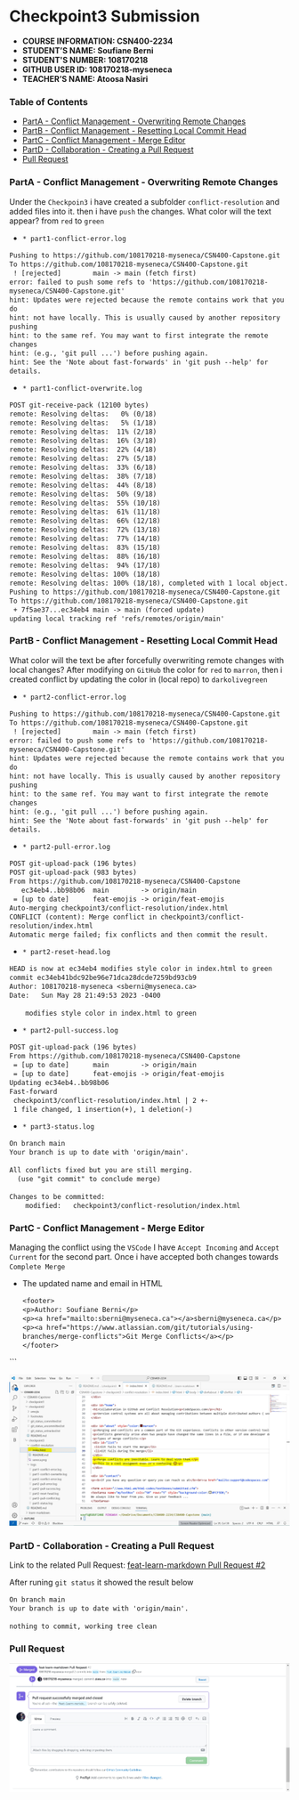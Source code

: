 # Checkpoint3 Submission

- **COURSE INFORMATION: CSN400-2234**
- **STUDENT’S NAME: Soufiane Berni**
- **STUDENT'S NUMBER: 108170218**
- **GITHUB USER ID: 108170218-myseneca**
- **TEACHER’S NAME: Atoosa Nasiri**

### Table of Contents
- [PartA - Conflict Management - Overwriting Remote Changes](#PartA---conflict-management---overwriting-remote-changes)
- [PartB - Conflict Management - Resetting Local Commit Head](#PartB---conflict-management---resetting-local-commit-head)
- [PartC - Conflict Management - Merge Editor](#PartC---conflict-management---merge-editor)
- [PartD - Collaboration - Creating a Pull Request](#PartD---collaboration---creating-a-pull-request)
- [Pull Request](#Pull-Request)

### PartA - Conflict Management - Overwriting Remote Changes
Under the `Checkpoin3` i have created a subfolder `conflict-resolution` 
and added files into it. then i have `push` the changes. What color will the text appear? from `red` to `green`

- `* part1-conflict-error.log`

```
Pushing to https://github.com/108170218-myseneca/CSN400-Capstone.git
To https://github.com/108170218-myseneca/CSN400-Capstone.git
 ! [rejected]        main -> main (fetch first)
error: failed to push some refs to 'https://github.com/108170218-myseneca/CSN400-Capstone.git'
hint: Updates were rejected because the remote contains work that you do
hint: not have locally. This is usually caused by another repository pushing
hint: to the same ref. You may want to first integrate the remote changes
hint: (e.g., 'git pull ...') before pushing again.
hint: See the 'Note about fast-forwards' in 'git push --help' for details.
```
- `* part1-conflict-overwrite.log`

```
POST git-receive-pack (12100 bytes)
remote: Resolving deltas:   0% (0/18)        
remote: Resolving deltas:   5% (1/18)        
remote: Resolving deltas:  11% (2/18)        
remote: Resolving deltas:  16% (3/18)        
remote: Resolving deltas:  22% (4/18)        
remote: Resolving deltas:  27% (5/18)        
remote: Resolving deltas:  33% (6/18)        
remote: Resolving deltas:  38% (7/18)        
remote: Resolving deltas:  44% (8/18)        
remote: Resolving deltas:  50% (9/18)        
remote: Resolving deltas:  55% (10/18)        
remote: Resolving deltas:  61% (11/18)        
remote: Resolving deltas:  66% (12/18)        
remote: Resolving deltas:  72% (13/18)        
remote: Resolving deltas:  77% (14/18)        
remote: Resolving deltas:  83% (15/18)        
remote: Resolving deltas:  88% (16/18)        
remote: Resolving deltas:  94% (17/18)        
remote: Resolving deltas: 100% (18/18)        
remote: Resolving deltas: 100% (18/18), completed with 1 local object.        
Pushing to https://github.com/108170218-myseneca/CSN400-Capstone.git
To https://github.com/108170218-myseneca/CSN400-Capstone.git
 + 7f5ae37...ec34eb4 main -> main (forced update)
updating local tracking ref 'refs/remotes/origin/main'
```


### PartB - Conflict Management - Resetting Local Commit Head
What color will the text be after forcefully overwriting remote changes with local changes? After modifying on `GitHub` the color for `red` to `marron`, 
then i created conflict by updating the color in (local repo) to `darkolivegreen`

- `* part2-conflict-error.log`

```
Pushing to https://github.com/108170218-myseneca/CSN400-Capstone.git
To https://github.com/108170218-myseneca/CSN400-Capstone.git
 ! [rejected]        main -> main (fetch first)
error: failed to push some refs to 'https://github.com/108170218-myseneca/CSN400-Capstone.git'
hint: Updates were rejected because the remote contains work that you do
hint: not have locally. This is usually caused by another repository pushing
hint: to the same ref. You may want to first integrate the remote changes
hint: (e.g., 'git pull ...') before pushing again.
hint: See the 'Note about fast-forwards' in 'git push --help' for details.
```
- `* part2-pull-error.log`

```
POST git-upload-pack (196 bytes)
POST git-upload-pack (983 bytes)
From https://github.com/108170218-myseneca/CSN400-Capstone
   ec34eb4..bb98b06  main        -> origin/main
 = [up to date]      feat-emojis -> origin/feat-emojis
Auto-merging checkpoint3/conflict-resolution/index.html
CONFLICT (content): Merge conflict in checkpoint3/conflict-resolution/index.html
Automatic merge failed; fix conflicts and then commit the result.
```

- `* part2-reset-head.log`

```
HEAD is now at ec34eb4 modifies style color in index.html to green
commit ec34eb41bdc92be96e71dca28dcde7259bd93cb9
Author: 108170218-myseneca <sberni@myseneca.ca>
Date:   Sun May 28 21:49:53 2023 -0400

    modifies style color in index.html to green
```

- `* part2-pull-success.log`

```
POST git-upload-pack (196 bytes)
From https://github.com/108170218-myseneca/CSN400-Capstone
 = [up to date]      main        -> origin/main
 = [up to date]      feat-emojis -> origin/feat-emojis
Updating ec34eb4..bb98b06
Fast-forward
 checkpoint3/conflict-resolution/index.html | 2 +-
 1 file changed, 1 insertion(+), 1 deletion(-)
```
- `* part3-status.log`

```
On branch main
Your branch is up to date with 'origin/main'.

All conflicts fixed but you are still merging.
  (use "git commit" to conclude merge)

Changes to be committed:
	modified:   checkpoint3/conflict-resolution/index.html
```
### PartC - Conflict Management - Merge Editor
Managing the conflict using the `VSCode` I have `Accept Incoming` and `Accept Current` for the second part. Once i have accepted both changes 
towards `Complete Merge` 

- The updated name and email in HTML
  ```
  <footer>
  <p>Author: Soufiane Berni</p>
  <p><a href="mailto:sberni@myseneca.ca"></a>sberni@myseneca.ca</p>
  <p><a href="https://www.atlassian.com/git/tutorials/using-branches/merge-conflicts">Git Merge Conflicts</a></p>
  </footer>
</html>
```

![Finalmerge](https://github.com/108170218-myseneca/CSN400-Capstone/blob/main/checkpoint3/Finalmerge.JPG)


### PartD - Collaboration - Creating a Pull Request

Link to the related Pull Request: [feat-learn-markdown Pull Request #2](https://github.com/108170218-myseneca/CSN400-Capstone/pull/2)

After runing `git status` it showed the result below
```
On branch main
Your branch is up to date with 'origin/main'.

nothing to commit, working tree clean
```
### Pull Request
![pullrequest](https://github.com/108170218-myseneca/CSN400-Capstone/blob/main/checkpoint3/pullrequest.jpg)
